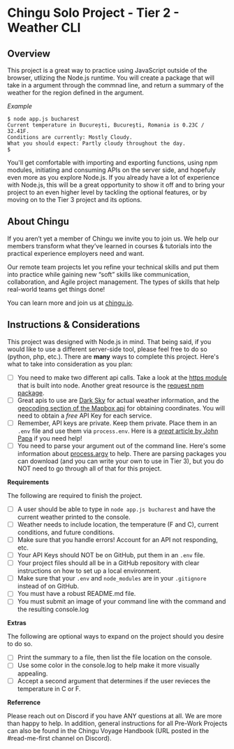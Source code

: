 # Chingu Solo Project - Tier 2 - Weather CLI

## Overview

This project is a great way to practice using JavaScript outside of the browser, utlizing the Node.js runtime.
You will create a package that will take in a argument through the commnad line, and return a summary of the weather
for the region defined in the argument.

*Example*
```
$ node app.js bucharest
Current temperature in București, Bucureşti, Romania is 0.23C / 32.41F.
Conditions are currently: Mostly Cloudy.
What you should expect: Partly cloudy throughout the day.
$
```

You'll get comfortable with importing and exporting functions, using npm modules, initiating and consuming APIs on
the server side, and hopefuly even more as you explore Node.js. If you already have a lot of experience with Node.js, this will be a great opportunity to show it off and to bring your project to an even higher level by tackling the optional features, or by moving on to
the Tier 3 project and its options.

## About Chingu

If you aren’t yet a member of Chingu we invite you to join us. We help our 
members transform what they’ve learned in courses & tutorials into the 
practical experience employers need and want.

Our remote team projects let you refine your technical skills and put them 
into practice while gaining new “soft” skills like communication, 
collaboration, and Agile project management. The types of skills that 
help real-world teams get things done!

You can learn more and join us at [chingu.io](https://chingu.io).

## Instructions & Considerations

This project was designed with Node.js in mind. That being said, if you would like to use a different server-side tool,
please feel free to do so (python, php, etc.). There are **many** ways to complete this project. Here's what to take into
consideration as you plan:

- [ ] You need to make two different api calls. Take a look at the [https module](https://nodejs.org/dist/latest-v12.x/docs/api/https.html) that is built into node. Another great resource is the [request npm package](https://www.npmjs.com/package/request).
- [ ] Great apis to use are [Dark Sky](https://darksky.net/dev) for actual weather information, and the [geocoding section of
the Mapbox api](https://docs.mapbox.com/api/search/#forward-geocoding) for obtaining coordinates. You will need to obtain a *free* API Key for each service.
- [ ] Remember, API keys are private. Keep them private. Place them in an `.env` file and use them via `process.env`. Here is a 
[*great* article by John Papa](https://medium.com/the-node-js-collection/making-your-node-js-work-everywhere-with-environment-variables-2da8cdf6e786) if you need help!
- [ ] You need to parse your argument out of the command line. Here's some information about [process.argv](https://nodejs.org/docs/latest/api/process.html#process_process_argv) to help. There are parsing packages you can download (and you can write your own to use
in Tier 3), but you do NOT need to go through all of that for this project.

**Requirements**

The following are required to finish the project.

- [ ] A user should be able to type in `node app.js bucharest` and have the current weather printed to the console.
- [ ] Weather needs to include location, the temperature (F and C), current conditions, and future conditions.
- [ ] Make sure that you handle errors! Account for an API not responding, etc.
- [ ] Your API Keys should NOT be on GitHub, put them in an `.env` file. 
- [ ] Your project files should all be in a GitHub repository with clear instructions on how to set up a local environment.
- [ ] Make sure that your `.env` and `node_modules` are in your `.gitignore` instead of on GitHub.
- [ ] You must have a robust README.md file. 
- [ ] You must submit an image of your command line with the command and the resulting console.log

**Extras**

The following are optional ways to expand on the project should you desire to do so.

- [ ] Print the summary to a file, then list the file location on the console.
- [ ] Use some color in the console.log to help make it more visually appealing.
- [ ] Accept a second argument that determines if the user revieces the temperature in C or F.

**Referrence**

Please reach out on Discord if you have ANY questions at all. We are more than happy to help. In addition,
general instructions for all Pre-Work Projects can also be found in the Chingu Voyage Handbook 
(URL posted in the #read-me-first channel on Discord).
